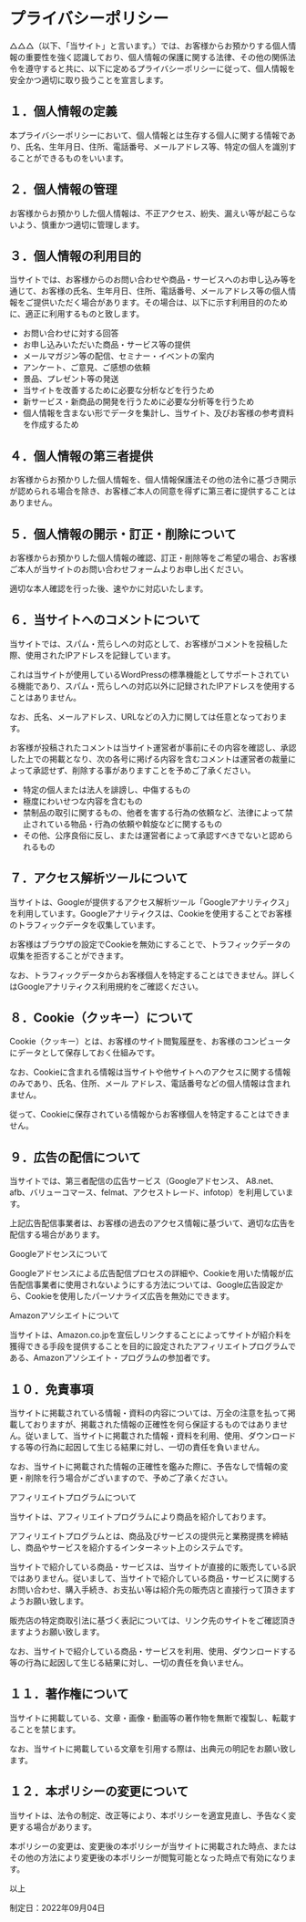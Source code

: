 # プライバシーポリシー

△△△（以下、「当サイト」と言います。）では、お客様からお預かりする個人情報の重要性を強く認識しており、個人情報の保護に関する法律、その他の関係法令を遵守すると共に、以下に定めるプライバシーポリシーに従って、個人情報を安全かつ適切に取り扱うことを宣言します。

## １．個人情報の定義

本プライバシーポリシーにおいて、個人情報とは生存する個人に関する情報であり、氏名、生年月日、住所、電話番号、メールアドレス等、特定の個人を識別することができるものをいいます。

## ２．個人情報の管理

お客様からお預かりした個人情報は、不正アクセス、紛失、漏えい等が起こらないよう、慎重かつ適切に管理します。

## ３．個人情報の利用目的

当サイトでは、お客様からのお問い合わせや商品・サービスへのお申し込み等を通じて、お客様の氏名、生年月日、住所、電話番号、メールアドレス等の個人情報をご提供いただく場合があります。その場合は、以下に示す利用目的のために、適正に利用するものと致します。

- お問い合わせに対する回答
- お申し込みいただいた商品・サービス等の提供
- メールマガジン等の配信、セミナー・イベントの案内
- アンケート、ご意見、ご感想の依頼
- 景品、プレゼント等の発送
- 当サイトを改善するために必要な分析などを行うため
- 新サービス・新商品の開発を行うために必要な分析等を行うため
- 個人情報を含まない形でデータを集計し、当サイト、及びお客様の参考資料を作成するため

## ４．個人情報の第三者提供

お客様からお預かりした個人情報を、個人情報保護法その他の法令に基づき開示が認められる場合を除き、お客様ご本人の同意を得ずに第三者に提供することはありません。

## ５．個人情報の開示・訂正・削除について

お客様からお預かりした個人情報の確認、訂正・削除等をご希望の場合、お客様ご本人が当サイトのお問い合わせフォームよりお申し出ください。

適切な本人確認を行った後、速やかに対応いたします。

## ６．当サイトへのコメントについて

当サイトでは、スパム・荒らしへの対応として、お客様がコメントを投稿した際、使用されたIPアドレスを記録しています。

これは当サイトが使用しているWordPressの標準機能としてサポートされている機能であり、スパム・荒らしへの対応以外に記録されたIPアドレスを使用することはありません。

なお、氏名、メールアドレス、URLなどの入力に関しては任意となっております。

お客様が投稿されたコメントは当サイト運営者が事前にその内容を確認し、承認した上での掲載となり、次の各号に掲げる内容を含むコメントは運営者の裁量によって承認せず、削除する事がありますことを予めご了承ください。

- 特定の個人または法人を誹謗し、中傷するもの
- 極度にわいせつな内容を含むもの
- 禁制品の取引に関するもの、他者を害する行為の依頼など、法律によって禁止されている物品・行為の依頼や斡旋などに関するもの
- その他、公序良俗に反し、または運営者によって承認すべきでないと認められるもの

## ７．アクセス解析ツールについて

当サイトは、Googleが提供するアクセス解析ツール「Googleアナリティクス」を利用しています。Googleアナリティクスは、Cookieを使用することでお客様のトラフィックデータを収集しています。

お客様はブラウザの設定でCookieを無効にすることで、トラフィックデータの収集を拒否することができます。

なお、トラフィックデータからお客様個人を特定することはできません。詳しくはGoogleアナリティクス利用規約をご確認ください。

## ８．Cookie（クッキー）について

Cookie（クッキー）とは、お客様のサイト閲覧履歴を、お客様のコンピュータにデータとして保存しておく仕組みです。

なお、Cookieに含まれる情報は当サイトや他サイトへのアクセスに関する情報のみであり、氏名、住所、メール アドレス、電話番号などの個人情報は含まれません。

従って、Cookieに保存されている情報からお客様個人を特定することはできません。

## ９．広告の配信について

当サイトでは、第三者配信の広告サービス（Googleアドセンス、 A8.net、afb、バリューコマース、felmat、アクセストレード、infotop）を利用しています。

上記広告配信事業者は、お客様の過去のアクセス情報に基づいて、適切な広告を配信する場合があります。

Googleアドセンスについて

Googleアドセンスによる広告配信プロセスの詳細や、Cookieを用いた情報が広告配信事業者に使用されないようにする方法については、Google広告設定から、Cookieを使用したパーソナライズ広告を無効にできます。

Amazonアソシエイトについて

当サイトは、Amazon.co.jpを宣伝しリンクすることによってサイトが紹介料を獲得できる手段を提供することを目的に設定されたアフィリエイトプログラムである、Amazonアソシエイト・プログラムの参加者です。

## １０．免責事項

当サイトに掲載されている情報・資料の内容については、万全の注意を払って掲載しておりますが、掲載された情報の正確性を何ら保証するものではありません。従いまして、当サイトに掲載された情報・資料を利用、使用、ダウンロードする等の行為に起因して生じる結果に対し、一切の責任を負いません。

なお、当サイトに掲載された情報の正確性を鑑みた際に、予告なしで情報の変更・削除を行う場合がございますので、予めご了承ください。

アフィリエイトプログラムについて

当サイトは、アフィリエイトプログラムにより商品を紹介しております。

アフィリエイトプログラムとは、商品及びサービスの提供元と業務提携を締結し、商品やサービスを紹介するインターネット上のシステムです。

当サイトで紹介している商品・サービスは、当サイトが直接的に販売している訳ではありません。従いまして、当サイトで紹介している商品・サービスに関するお問い合わせ、購入手続き、お支払い等は紹介先の販売店と直接行って頂きますようお願い致します。

販売店の特定商取引法に基づく表記については、リンク先のサイトをご確認頂きますようお願い致します。

なお、当サイトで紹介している商品・サービスを利用、使用、ダウンロードする等の行為に起因して生じる結果に対し、一切の責任を負いません。

## １１．著作権について

当サイトに掲載している、文章・画像・動画等の著作物を無断で複製し、転載することを禁じます。

なお、当サイトに掲載している文章を引用する際は、出典元の明記をお願い致します。

## １２．本ポリシーの変更について

当サイトは、法令の制定、改正等により、本ポリシーを適宜見直し、予告なく変更する場合があります。

本ポリシーの変更は、変更後の本ポリシーが当サイトに掲載された時点、またはその他の方法により変更後の本ポリシーが閲覧可能となった時点で有効になります。

以上

制定日：2022年09月04日